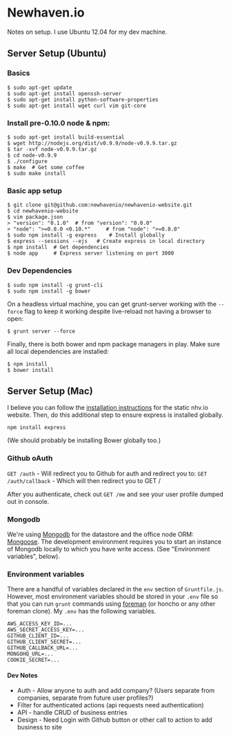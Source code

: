 # Newhaven.io

Notes on setup. I use Ubuntu 12.04 for my dev machine.

## Server Setup (Ubuntu)

### Basics

	$ sudo apt-get update
	$ sudo apt-get install openssh-server
	$ sudo apt-get install python-software-properties
	$ sudo apt-get install wget curl vim git-core

### Install pre-0.10.0 node & npm:

	$ sudo apt-get install build-essential
	$ wget http://nodejs.org/dist/v0.9.9/node-v0.9.9.tar.gz
	$ tar -xvf node-v0.9.9.tar.gz
	$ cd node-v0.9.9
	$ ./configure
	$ make	# Get some coffee
	$ sudo make install

### Basic app setup

	$ git clone git@github.com:newhavenio/newhavenio-website.git
	$ cd newhavenio-website
	$ vim package.json
	> "version": "0.1.0"  # from "version": "0.0.0"
	> "node": ">=0.8.0 <0.10.*"     # from "node": ">=0.8.0"
	$ sudo npm install -g express    # Install globally
	$ express --sessions --ejs   # Create express in local directory
	$ npm install  # Get dependencies
	$ node app     # Express server listening on port 3000

### Dev Dependencies

    $ sudo npm install -g grunt-cli
    $ sudo npm install -g bower

On a headless virtual machine, you can get grunt-server working with the `--force` flag to keep it working despite live-reload not having a browser to open:

    $ grunt server --force

Finally, there is both bower and npm package managers in play. Make sure all local dependencies are installed:

    $ npm install
    $ bower install

## Server Setup (Mac)

I believe you can follow the
[installation instructions](https://github.com/newhavenio/newhavenio-website/blob/master/README.md) for the static nhv.io
website.  Then, do this additional step to ensure
express is installed globally.

	npm install express

(We should probably be installing Bower globally too.)


### Github oAuth

`GET /auth`  - Will redirect you to Github for auth and redirect you to:
`GET /auth/callback` - Which will then redirect you to GET /

After you authenticate, check out `GET /me` and see your  user profile dumped out in console.

### Mongodb

We're using [Mongodb](http://www.mongodb.org/) for the datastore and
the office node ORM: [Mongoose](http://mongoosejs.com/).  The development
environment requires you to start an instance of Mongodb locally to which
you have write access.  (See "Environment variables", below).

### Environment variables

There are a handful of variables declared in the `env` section of
`Gruntfile.js`. However, most environment variables should be stored
in your `.env` file so that you can run `grunt` commands using 
[foreman](https://github.com/ddollar/foreman)
(or honcho or any other foreman clone).  My `.env` has the following
variables.

	AWS_ACCESS_KEY_ID=...
	AWS_SECRET_ACCESS_KEY=...
	GITHUB_CLIENT_ID=...
	GITHUB_CLIENT_SECRET=...
	GITHUB_CALLBACK_URL=...
	MONGOHQ_URL=...
	COOKIE_SECRET=...

#### Dev Notes

* Auth - Allow anyone to auth and add company? (Users separate from companies, separate from future user profiles?)
* Filter for authenticated actions (api requests need authentication)
* API - handle CRUD of business entries
* Design - Need Login with Github button or other call to action to add business to site